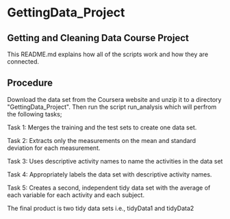 GettingData_Project
===================

Getting and Cleaning Data Course Project
--------------------------------------------
This README.md explains how all of the scripts work and how they are connected. 

Procedure
---------------
Download the data set from the Coursera website and unzip it to a directory "GettingData_Project".
Then run the script run_analysis which will perfrom the following tasks;

Task 1: Merges the training and the test sets to create one data set.

Task 2: Extracts only the measurements on the mean and standard deviation for each measurement.

Task 3: Uses descriptive activity names to name the activities in the data set

Task 4: Appropriately labels the data set with descriptive activity names.

Task 5: Creates a second, independent tidy data set with the average of each variable for each activity and each subject.

The final product is two tidy data sets i.e., tidyData1 and tidyData2
